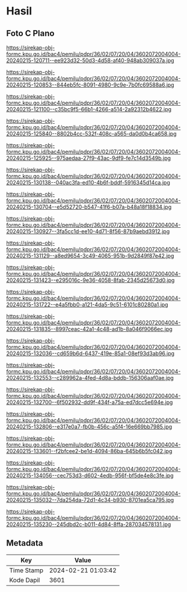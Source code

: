 # Hasil

## Foto C Plano

https://sirekap-obj-formc.kpu.go.id/bac4/pemilu/pdpr/36/02/07/20/04/3602072004004-20240215-120711--ee923d32-50d3-4d58-af40-948ab309037a.jpg

https://sirekap-obj-formc.kpu.go.id/bac4/pemilu/pdpr/36/02/07/20/04/3602072004004-20240215-120853--844eb5fc-8091-4980-9c9e-7b0fc69588a6.jpg

https://sirekap-obj-formc.kpu.go.id/bac4/pemilu/pdpr/36/02/07/20/04/3602072004004-20240215-121100--c35bc9f5-66b1-4266-a514-2a92312b4622.jpg

https://sirekap-obj-formc.kpu.go.id/bac4/pemilu/pdpr/36/02/07/20/04/3602072004004-20240215-125840--8802b4cc-532f-408c-a565-da0d0b4ca658.jpg

https://sirekap-obj-formc.kpu.go.id/bac4/pemilu/pdpr/36/02/07/20/04/3602072004004-20240215-125925--975aedaa-27f9-43ac-9df9-fe7c14d3549b.jpg

https://sirekap-obj-formc.kpu.go.id/bac4/pemilu/pdpr/36/02/07/20/04/3602072004004-20240215-130138--040ac3fa-ed10-4b6f-bddf-5916345d14ca.jpg

https://sirekap-obj-formc.kpu.go.id/bac4/pemilu/pdpr/36/02/07/20/04/3602072004004-20240215-130704--e5d52720-b547-41f6-b07a-b48a18f18834.jpg

https://sirekap-obj-formc.kpu.go.id/bac4/pemilu/pdpr/36/02/07/20/04/3602072004004-20240215-130927--3fa5cc1d-ee10-4d71-8f56-87b9aebd3912.jpg

https://sirekap-obj-formc.kpu.go.id/bac4/pemilu/pdpr/36/02/07/20/04/3602072004004-20240215-131129--a8ed9654-3c49-4065-951b-9d2849f87e42.jpg

https://sirekap-obj-formc.kpu.go.id/bac4/pemilu/pdpr/36/02/07/20/04/3602072004004-20240215-131423--e295016c-9e36-4058-8fab-2345d25673d0.jpg

https://sirekap-obj-formc.kpu.go.id/bac4/pemilu/pdpr/36/02/07/20/04/3602072004004-20240215-131722--e4a5fbb0-a121-4da5-9c51-6101c80280a1.jpg

https://sirekap-obj-formc.kpu.go.id/bac4/pemilu/pdpr/36/02/07/20/04/3602072004004-20240215-131835--8997ceac-42a1-4c48-ad1b-8a046f9066ec.jpg

https://sirekap-obj-formc.kpu.go.id/bac4/pemilu/pdpr/36/02/07/20/04/3602072004004-20240215-132036--cd659b6d-6437-419e-85a1-08ef93d3ab96.jpg

https://sirekap-obj-formc.kpu.go.id/bac4/pemilu/pdpr/36/02/07/20/04/3602072004004-20240215-132553--c289962a-4fed-4d8a-bddb-156306aaf0ae.jpg

https://sirekap-obj-formc.kpu.go.id/bac4/pemilu/pdpr/36/02/07/20/04/3602072004004-20240215-132700--6f502932-dd9f-434f-a75a-ed7dcc5e694e.jpg

https://sirekap-obj-formc.kpu.go.id/bac4/pemilu/pdpr/36/02/07/20/04/3602072004004-20240215-132806--e317e0a7-fb0b-456c-a5f4-16e669bb7985.jpg

https://sirekap-obj-formc.kpu.go.id/bac4/pemilu/pdpr/36/02/07/20/04/3602072004004-20240215-133601--f2bfcee2-be1d-4094-86ba-645b6b5fc042.jpg

https://sirekap-obj-formc.kpu.go.id/bac4/pemilu/pdpr/36/02/07/20/04/3602072004004-20240215-134056--cec753d3-d602-4edb-956f-bf5de4e8c3fe.jpg

https://sirekap-obj-formc.kpu.go.id/bac4/pemilu/pdpr/36/02/07/20/04/3602072004004-20240215-135032--7da254da-72d1-4c34-b930-8701ea5ca795.jpg

https://sirekap-obj-formc.kpu.go.id/bac4/pemilu/pdpr/36/02/07/20/04/3602072004004-20240215-135230--245dbd2c-b011-4d84-8ffa-287034578131.jpg


## Metadata

| Key        | Value               |
| ---------- | ------------------- |
| Time Stamp | 2024-02-21 01:03:42 |
| Kode Dapil | 3601                |



